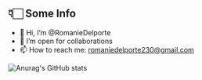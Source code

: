 ## 👇🏻 Some Info 

- 👋 Hi, I’m @RomanieDelporte
- 👀 I’m open for collaborations
- 📫 How to reach me: romaniedelporte230@gmail.com

![Anurag's GitHub stats](https://github-readme-stats.vercel.app/api?username=anuraghazra&show=reviews,discussions_started,discussions_answered,prs_merged,prs_merged_percentage)
<!---
RomanieDelporte/RomanieDelporte is a ✨ special ✨ repository because its `README.md` (this file) appears on your GitHub profile.
You can click the Preview link to take a look at your changes.
--->
